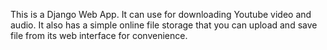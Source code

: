 This is a Django Web App. 
It can use for downloading Youtube video and audio. 
It also has a simple online file storage that you can upload and save file from its web interface for convenience. 
